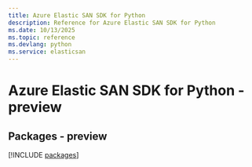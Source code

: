 ```yaml
---
title: Azure Elastic SAN SDK for Python
description: Reference for Azure Elastic SAN SDK for Python
ms.date: 10/13/2025
ms.topic: reference
ms.devlang: python
ms.service: elasticsan
---
```

# Azure Elastic SAN SDK for Python - preview
## Packages - preview
[!INCLUDE [packages](elastic-san-index.md)]